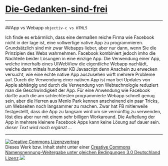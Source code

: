 [Die-Gedanken-sind-frei](https://github.com/SimonWaldherr/die-gedanken-sind-frei)
======================
---

##App vs Webapp
`objectiv-c vs HTML5`

Ich finde es erbärmlich, dass eine dermaßen reiche Firma wie Facebook nicht in der lage ist, eine vollwertige native App zu programmieren. Grundsätzlich sind mir zwar Webapps lieber, aber nur dann, wenn Sie die Prinzipien des Webs wahrnehmen. Facebook kombiniert jedoch imho die Nachteile beider Lösungen in eine einzige App. Die Verwendung einer App, welche innerhalb eines UIWebView die eigentliche Webapp nachlädt, welche dann mittels hunderter KB Javascript denn Anschein zu erwecken versucht, wie eine echte native App auszusehen wirft mehrere Probleme auf. Durch die Verwendung einer nativen App ist man bei Updates von Apple abhängig und durch die Verwendung von Webtechnologie reduziert man die Geschwindigkeit der App. Für eine Anwendung wie Facebook dürfte auch die am schlechtesten programmierte Webapp schnell genug sein, aber die Herren aus Menlo Park kennen anscheinend ein paar Tricks, um Webseiten noch langsammer zu machen. Zwar hat FB mitlerweile festgestellt, dass die App zu langsam wird um sie vernünftig zu verwenden, löst dies aber nur mit einem sehr billigen Workaround. Die Aufteilung der App in mehrere kleinere Facebook Apps kann keine Lösung auf dauer sein.  
*dieser Text wird noch ergänzt ...*

---

<a rel="license" href="http://creativecommons.org/licenses/by-sa/3.0/de/"><img alt="Creative Commons Lizenzvertrag" style="border-width:0" src="https://sapienso.com/creativecommons/80x15.png" /></a><br />Dieses Werk bzw. Inhalt steht unter einer <a rel="license" href="http://creativecommons.org/licenses/by-sa/3.0/de/">Creative Commons Namensnennung-Weitergabe unter gleichen Bedingungen 3.0 Deutschland Lizenz</a>.<img src="https://sapienso.com/analytics/img/?utmac=UA-33526676-1&utmn=2005422055&utmr=-&utmp=Die-Gedanken-sind-frei%2FApp-vs-Webapp.md&guid=ON">
